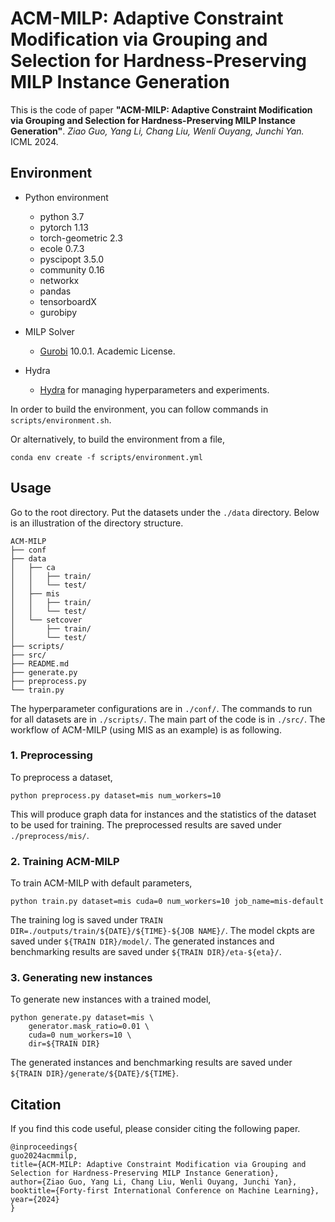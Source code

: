 # ACM-MILP: Adaptive Constraint Modification via Grouping and Selection for Hardness-Preserving MILP Instance Generation

This is the code of paper **"ACM-MILP: Adaptive Constraint Modification via Grouping and Selection for Hardness-Preserving MILP Instance Generation"**. *Ziao Guo, Yang Li, Chang Liu, Wenli Ouyang, Junchi Yan.* ICML 2024. 

## Environment
- Python environment
    - python 3.7
    - pytorch 1.13
    - torch-geometric 2.3
    - ecole 0.7.3
    - pyscipopt 3.5.0
    - community 0.16
    - networkx
    - pandas
    - tensorboardX
    - gurobipy

- MILP Solver
    - [Gurobi](https://www.gurobi.com/) 10.0.1. Academic License.

- Hydra
    - [Hydra](https://hydra.cc/docs/intro/) for managing hyperparameters and experiments.


In order to build the environment, you can follow commands in `scripts/environment.sh`.

Or alternatively, to build the environment from a file,
```
conda env create -f scripts/environment.yml
```

## Usage

Go to the root directory. Put the datasets under the `./data` directory. Below is an illustration of the directory structure.
```
ACM-MILP
├── conf
├── data
│   ├── ca
│   │   ├── train/
│   │   └── test/
│   ├── mis
│   │   ├── train/
│   │   └── test/
│   └── setcover
│       ├── train/
│       └── test/
├── scripts/
├── src/
├── README.md
├── generate.py
├── preprocess.py
└── train.py
```

The hyperparameter configurations are in `./conf/`.
The commands to run for all datasets are in `./scripts/`.
The main part of the code is in `./src/`.
The workflow of ACM-MILP (using MIS as an example) is as following.

### 1. Preprocessing

To preprocess a dataset,
```
python preprocess.py dataset=mis num_workers=10
```
This will produce graph data for instances and the statistics of the dataset to be used for training. The preprocessed results are saved under `./preprocess/mis/`. 

### 2. Training **ACM-MILP**

To train ACM-MILP with default parameters,
```
python train.py dataset=mis cuda=0 num_workers=10 job_name=mis-default
```
The training log is saved under `TRAIN DIR=./outputs/train/${DATE}/${TIME}-${JOB NAME}/`. The model ckpts are saved under `${TRAIN DIR}/model/`. The generated instances and benchmarking results are saved under `${TRAIN DIR}/eta-${eta}/`.

### 3. Generating new instances

To generate new instances with a trained model,
```
python generate.py dataset=mis \
    generator.mask_ratio=0.01 \
    cuda=0 num_workers=10 \
    dir=${TRAIN DIR}
```
The generated instances and benchmarking results are saved under `${TRAIN DIR}/generate/${DATE}/${TIME}`.

## Citation

If you find this code useful, please consider citing the following paper.

```
@inproceedings{
guo2024acmmilp,
title={ACM-MILP: Adaptive Constraint Modification via Grouping and Selection for Hardness-Preserving MILP Instance Generation},
author={Ziao Guo, Yang Li, Chang Liu, Wenli Ouyang, Junchi Yan},
booktitle={Forty-first International Conference on Machine Learning},
year={2024}
}
```



